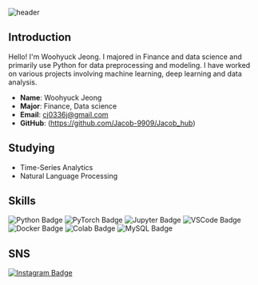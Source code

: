 ![header](https://capsule-render.vercel.app/api?type=transparent&color=timeAuto&height=300&section=header&text=Welcome&desc=Jacob`s%20Github%20Profile&fontSize=90&descSize=20&descAlign=70&descAlignY=70)

## Introduction

Hello! I'm Woohyuck Jeong. I majored in Finance and data science and primarily use Python for data preprocessing and modeling. 
I have worked on various projects involving machine learning, deep learning and data analysis.

- **Name**: Woohyuck Jeong
- **Major**: Finance, Data science
- **Email**: cj0336j@gmail.com
- **GitHub**: (https://github.com/Jacob-9909/Jacob_hub)

## Studying
- Time-Series Analytics
- Natural Language Processing

## Skills
![Python Badge](https://img.shields.io/badge/Python-3776AB?style=plastic&logo=Python&logoColor=white)
![PyTorch Badge](https://img.shields.io/badge/PyTorch-EE4C2C?style=plastic&logo=PyTorch&logoColor=white)
![Jupyter Badge](https://img.shields.io/badge/Jupyter-F37626?style=flat-square&logo=Jupyter&logoColor=white)
![VSCode Badge](https://img.shields.io/badge/VSCode-007ACC?style=flat-square&logo=VisualStudioCode&logoColor=white)
![Docker Badge](https://img.shields.io/badge/Docker-2496ED?style=flat-square&logo=Docker&logoColor=white)
![Colab Badge](https://img.shields.io/badge/Colab-F9AB00?style=flat-square&logo=Google%20Colab&logoColor=white)
![MySQL Badge](https://img.shields.io/badge/MySQL-4479A1?style=flat-square&logo=MySQL&logoColor=white)

## SNS
[![Instagram Badge](https://img.shields.io/badge/Instagram-E4405F?style=flat-square&logo=Instagram&logoColor=white)](https://www.instagram.com/hyuck__woo/)


